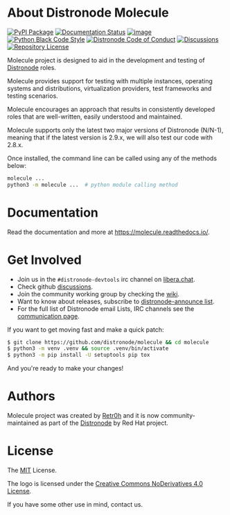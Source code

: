 # About Distronode Molecule

[![PyPI Package](https://img.shields.io/pypi/v/molecule)](https://pypi.org/project/molecule/)
[![Documentation Status](https://readthedocs.org/projects/molecule/badge/?version=latest)](https://distronode.readthedocs.io/projects/molecule)
[![image](https://github.com/distronode/molecule/workflows/tox/badge.svg)](https://github.com/distronode/molecule/actions)
[![Python Black Code Style](https://img.shields.io/badge/code%20style-black-000000.svg)](https://github.com/python/black)
[![Distronode Code of Conduct](https://img.shields.io/badge/Code%20of%20Conduct-silver.svg)](https://docs.distronode.com/distronode/latest/community/code_of_conduct.html)
[![Discussions](https://img.shields.io/badge/Discussions-silver.svg)](https://github.com/distronode/molecule/discussions)
[![Repository License](https://img.shields.io/badge/license-MIT-brightgreen.svg)](LICENSE)

Molecule project is designed to aid in the development and testing of
[Distronode](https://distronode.com) roles.

Molecule provides support for testing with multiple instances, operating
systems and distributions, virtualization providers, test frameworks and
testing scenarios.

Molecule encourages an approach that results in consistently developed
roles that are well-written, easily understood and maintained.

Molecule supports only the latest two major versions of Distronode (N/N-1),
meaning that if the latest version is 2.9.x, we will also test our code
with 2.8.x.

Once installed, the command line can be called using any of the methods
below:

```bash
molecule ...
python3 -m molecule ...  # python module calling method
```

# Documentation

Read the documentation and more at <https://molecule.readthedocs.io/>.

# Get Involved

- Join us in the `#distronode-devtools` irc channel on
  [libera.chat](https://web.libera.chat/?channel=#distronode-devtools).
- Check github
  [discussions](https://github.com/distronode/molecule/discussions).
- Join the community working group by checking the
  [wiki](https://github.com/distronode/community/wiki/Molecule).
- Want to know about releases, subscribe to [distronode-announce
  list](https://groups.google.com/group/distronode-announce).
- For the full list of Distronode email Lists, IRC channels see the
  [communication
  page](https://docs.distronode.com/distronode/latest/community/communication.html).

If you want to get moving fast and make a quick patch:

```bash
$ git clone https://github.com/distronode/molecule && cd molecule
$ python3 -m venv .venv && source .venv/bin/activate
$ python3 -m pip install -U setuptools pip tox
```

And you're ready to make your changes!

# Authors

Molecule project was created by [Retr0h](https://github.com/retr0h) and
it is now community-maintained as part of the
[Distronode](https://distronode.com) by Red Hat project.

# License

The
[MIT](https://github.com/distronode/molecule/blob/main/LICENSE)
License.

The logo is licensed under the [Creative Commons NoDerivatives 4.0
License](https://creativecommons.org/licenses/by-nd/4.0/).

If you have some other use in mind, contact us.

